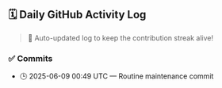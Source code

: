 ## 🗓️ Daily GitHub Activity Log

> 🤖 Auto-updated log to keep the contribution streak alive!

### ✅ Commits

- 🕒 2025-06-09 00:49 UTC — Routine maintenance commit

